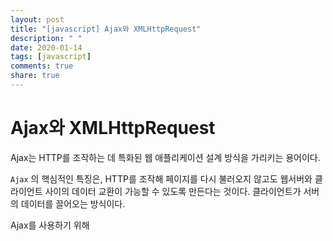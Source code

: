 ```yaml
---
layout: post
title: "[javascript] Ajax와 XMLHttpRequest"
description: " "
date: 2020-01-14
tags: [javascript]
comments: true
share: true
---
```


# Ajax와 XMLHttpRequest

Ajax는 HTTP를 조작하는 데 특화된 웹 애플리케이션 설계 방식을 가리키는 용어이다.

`Ajax` 의 핵심적인 특징은, HTTP를 조작해 페이지를 다시 불러오지 않고도 웹서버와 클라이언트 사이의 데이터 교환이 가능할 수 있도록 만든다는 것이다. 클라이언트가 서버의 데이터를 끌어오는 방식이다.

Ajax를 사용하기 위해 